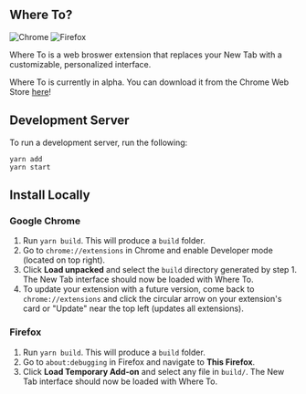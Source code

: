## Where To?
![Chrome](https://img.shields.io/website?down_message=unavailable&label=chrome&up_message=available&url=https%3A%2F%2Fchrome.google.com%2Fwebstore%2Fdetail%2Fwhere-to%2Fkdhcodpjaffhbbphkahnkbllddjihima)
![Firefox](https://img.shields.io/website?down_message=unavailable&label=firefox&up_message=available&url=https%3A%2F%2Faddons.mozilla.org%2Fen-US%2Ffirefox%2Faddon%2Fwhere-to%2F)

Where To is a web broswer extension that replaces your New Tab with a customizable, personalized interface.

Where To is currently in alpha. You can download it from the Chrome Web Store [here](https://chrome.google.com/webstore/detail/where-to/kdhcodpjaffhbbphkahnkbllddjihima)!

## Development Server

To run a development server, run the following:

```
yarn add
yarn start
```

## Install Locally

### Google Chrome

1. Run `yarn build`. This will produce a `build` folder.
2. Go to `chrome://extensions` in Chrome and enable Developer mode (located on top right).
3. Click **Load unpacked** and select the `build` directory generated by step 1. The New Tab interface should now be loaded with Where To.
4. To update your extension with a future version, come back to `chrome://extensions` and click the circular arrow on your extension's card or "Update" near the top left (updates all extensions).

### Firefox

1. Run `yarn build`. This will produce a `build` folder.
2. Go to `about:debugging` in Firefox and navigate to **This Firefox**.
3. Click **Load Temporary Add-on** and select any file in `build/`. The New Tab interface should now be loaded with Where To.
